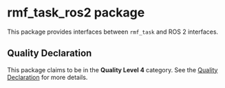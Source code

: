 # rmf\_task\_ros2 package

This package provides interfaces between `rmf_task` and ROS 2 interfaces.

## Quality Declaration

This package claims to be in the **Quality Level 4** category. See the [Quality Declaration](QUALITY_DECLARATION.md) for more details.
